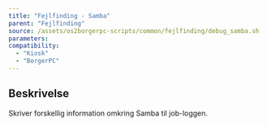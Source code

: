 ```yaml
---
title: "Fejlfinding - Samba"
parent: "Fejlfinding"
source: /assets/os2borgerpc-scripts/common/fejlfinding/debug_samba.sh
parameters:
compatibility:
  - "Kiosk"
  - "BorgerPC"
---
```


## Beskrivelse
Skriver forskellig information omkring Samba til job-loggen.